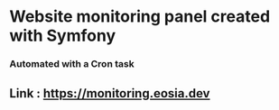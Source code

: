 # Website monitoring panel created with Symfony

### Automated with a Cron task

## Link : https://monitoring.eosia.dev
